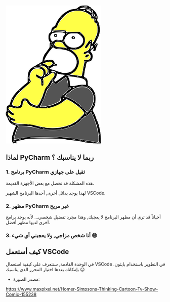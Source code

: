 ![Simpson](./assets/simpson-thinking.png)

## لماذا PyCharm ربما لا يناسبك ؟

### 1. برنامج PyCharm ثقيل على جهازي

هذه المشكلة قد تحصل مع بعض الأجهزة القديمة.

لهذا يوجد بدائل أخرى, أحدها البرنامج الشهير VSCode.

### 2. مظهر PyCharm غير مريح

أحياناً قد ترى أن مظهر البرنامج لا يعجبك, وهذا مجرد تفضيل شخصي... لأنه يوجد برامج أخرى لديها مظهر أفضل.

### 3. أنا شخص مزاجي, ولا يعجبني أي شيء :smile:

## كيف أستعمل VSCode

في الوحدة القادمة, سنتعرف على كيفية استعمال VSCode في التطوير باستخدام بايثون. بإمكانك بعدها اختيار المحرر الذي يناسبك :wink:

* مصدر الصورة:

https://www.maxpixel.net/Homer-Simpsons-Thinking-Cartoon-Tv-Show-Comic-155238